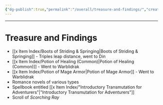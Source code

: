 ```yaml
---
{"dg-publish":true,"permalink":"/overall/treasure-and-findings/","created":"2025-01-26T15:11:11.331-05:00","updated":"2025-01-27T20:51:18.813-05:00"}
---
```


---
# Treasure and Findings
- [[x Item Index/Boots of Striding & Springing\|Boots of Striding & Springing]] - Triples leap distance, went to Din
- [[x Item Index/Potion of Healing (Common)\|Potion of Healing (Common)]] - Went to Warblidrak
- [[x Item Index/Potion of Mage Armor\|Potion of Mage Armor]] - Went to Warblidrak
- Romance novels of various types
- Spellbook entitled [[x Item Index/"Introductory Transmutation for Adventurers"\|"Introductory Transmutation for Adventurers"]]
- Scroll of *Scorching Ray*

